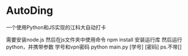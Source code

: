 # AutoDing
一个使用Python和JS实现的江科大自动打卡

需要安装node.js 然后在js文件夹中使用命令 npm install 安装运行库
然后运行python，并携带参数 学号和vpn密码
python main.py [学号] [密码] 
ps.不带[]
